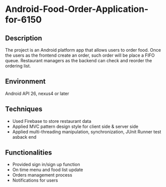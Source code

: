 # Android-Food-Order-Application-for-6150

## Description
The project is an Android platform app that allows users to order food. Once the users as the frontend create an order, such order will be place a FIFO queue. Restaurant managers as the backend can check and reorder the ordering list. 

## Environment
Android API 26, nexus4 or later

## Techniques 
* Used Firebase to store restaurant data
* Applied MVC pattern design style for client side & server side
* Applied multi-threading manipulation, synchronization, JUnit Runner test asback end
 
## Functionalities
* Provided sign in/sign up function
* On time menu and food list update
* Orders management process
* Notifications for users
